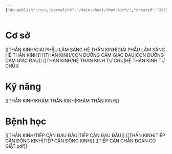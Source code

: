 ```yaml
---
{"dg-publish":true,"permalink":"/main-sheet/than-kinh/","created":"2025-08-25T10:15:52.749+07:00","updated":"2025-09-06T17:51:18.014+07:00"}
---
```


# Cơ sở
[[THẦN KINH/GIẢI PHẪU LÂM SÀNG HỆ THẦN KINH\|GIẢI PHẪU LÂM SÀNG HỆ THẦN KINH]]
[[THẦN KINH/CON ĐƯỜNG CẢM GIÁC ĐAU\|CON ĐƯỜNG CẢM GIÁC ĐAU]]
[[THẦN KINH/HỆ THẦN KINH TỰ CHỦ\|HỆ THẦN KINH TỰ CHỦ]]
# Kỹ năng
[[THẦN KINH/KHÁM THẦN KINH\|KHÁM THẦN KINH]]
# Bệnh học
[[THẦN KINH/TIẾP CẬN ĐAU ĐẦU\|TIẾP CẬN ĐAU ĐẦU]]
[[THẦN KINH/TIẾP CẬN ĐỘNG KINH\|TIẾP CẬN ĐỘNG KINH]]
[[TIẾP CẬN CHẨN ĐOÁN CO GIẬT.pdf]]
